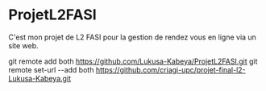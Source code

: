# ProjetL2FASI



C'est mon projet de L2 FASI pour la gestion de rendez vous en ligne via un site web.

git remote add both https://github.com/Lukusa-Kabeya/ProjetL2FASI.git
git remote set-url --add both https://github.com/criagi-upc/projet-final-l2-Lukusa-Kabeya.git
